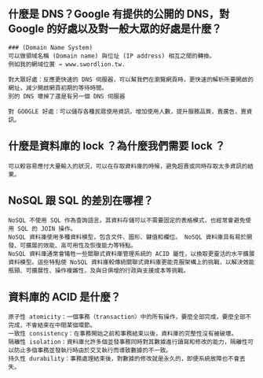 ## 什麼是 DNS？Google 有提供的公開的 DNS，對 Google 的好處以及對一般大眾的好處是什麼？
	
	### (Domain Name System)
	可以做領域名稱 (Domain name) 與位址 (IP address) 相互之間的轉換。
	例如我的網域位置 → www.swordlion.tw.

	對大眾好處：反應更快速的 DNS 伺服器，可以幫我們在瀏覽網頁時，更快速的解析所要開啟的網址，減少開啟網頁初期的等待時間。
	別的 DNS 壞掉了還是有另一個 DNS 伺服器

	對 GOOGLE 好處：可以儲存各種民眾使用資訊，增加使用人數，提升服務品質，賣廣告，賣資訊。

## 什麼是資料庫的 lock ？為什麼我們需要 lock ？
	
	可以較容易應付大量輸入的狀況，可以在存取資料庫的時候，避免超賣或同時存取太多資訊的結果。

## NoSQL 跟 SQL 的差別在哪裡？
	
	NoSQL 不使用 SQL 作為查詢語言。其資料存儲可以不需要固定的表格模式，也經常會避免使用 SQL 的 JOIN 操作。
	NoSQL 資料庫使用多種資料模型，包含文件、圖形、鍵值和欄位。 NoSQL 資料庫具有易於開發、可擴展的效能、高可用性及恢復能力等特點。
	NoSQL 資料庫通常會犧牲一些關聯式資料庫管理系統的 ACID 屬性，以換取更靈活的水平擴展資料模型。這些特點使 NoSQL 資料庫較傳統關聯式資料庫更能克服架構上的挑戰，以解決效能瓶頸、可擴展性、操作複雜性，及與日俱增的行政與支援成本等挑戰。

## 資料庫的 ACID 是什麼？

	原子性 atomicity：一個事務（transaction）中的所有操作，要麼全部完成，要麼全部不完成，不會結束在中間某個環節。
	一致性 consistency：在事務開始之前和事務結束以後，資料庫的完整性沒有被破壞。
	隔離性 isolation：資料庫允許多個並發事務同時對其數據進行讀寫和修改的能力，隔離性可以防止多個事務並發執行時由於交叉執行而導致數據的不一致。
	持久性 durability：事務處理結束後，對數據的修改就是永久的，即便系統故障也不會丟失。
